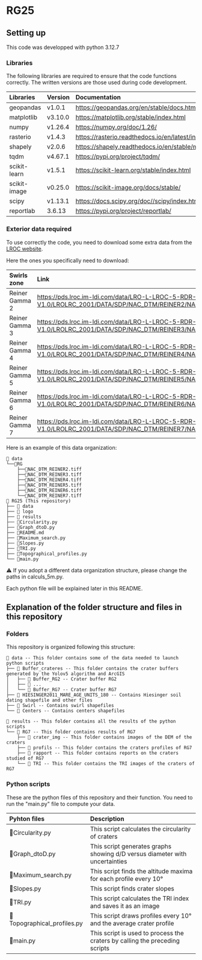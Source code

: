 # RG25

## Setting up
This code was developped with python 3.12.7

### Libraries
The following libraries are required to ensure that the code functions correctly. The written versions are those used during code development.

| Libraries    | Version | Documentation                                        |
|:-------------|:--------|:-----------------------------------------------------|
| geopandas    | v1.0.1  | https://geopandas.org/en/stable/docs.html            |
| matplotlib   | v3.10.0 | https://matplotlib.org/stable/index.html             |
| numpy        | v1.26.4 | https://numpy.org/doc/1.26/                          |
| rasterio     | v1.4.3  | https://rasterio.readthedocs.io/en/latest/index.html |
| shapely      | v2.0.6  | https://shapely.readthedocs.io/en/stable/manual.html |
| tqdm         | v4.67.1 | https://pypi.org/project/tqdm/                       |
| scikit-learn | v1.5.1  | https://scikit-learn.org/stable/index.html           |
| scikit-image | v0.25.0 | https://scikit-image.org/docs/stable/                |
| scipy        | v1.13.1 | https://docs.scipy.org/doc//scipy/index.html         |
| reportlab    | 3.6.13  | https://pypi.org/project/reportlab/                  |

### Exterior data required
To use correctly the code, you need to download some extra data from the [LROC website](https://wms.lroc.asu.edu/lroc/rdr_product_select?filter%5Btext%5D=rein&filter%5Blat%5D=&filter%5Blon%5D=&filter%5Brad%5D=&filter%5Bwest%5D=&filter%5Beast%5D=&filter%5Bsouth%5D=&filter%5Bnorth%5D=&filter%5Bprefix%5D%5B%5D=NAC_DTM&show_thumbs=0&per_page=10&commit=Search).

Here the ones you specifically need to download:

| Swirls zone    | Link                                                                                                            | README associated                                                                                                                    |
|:---------------|:----------------------------------------------------------------------------------------------------------------|:-------------------------------------------------------------------------------------------------------------------------------------|
| Reiner Gamma 2 | https://pds.lroc.im-ldi.com/data/LRO-L-LROC-5-RDR-V1.0/LROLRC_2001/DATA/SDP/NAC_DTM/REINER2/NAC_DTM_REINER2.TIF | [README_RG2](https://pds.lroc.im-ldi.com/data/LRO-L-LROC-5-RDR-V1.0/LROLRC_2001/DATA/SDP/NAC_DTM/REINER2/NAC_DTM_REINER2_README.TXT) |
| Reiner Gamma 3 | https://pds.lroc.im-ldi.com/data/LRO-L-LROC-5-RDR-V1.0/LROLRC_2001/DATA/SDP/NAC_DTM/REINER3/NAC_DTM_REINER3.TIF | [README_RG3](https://pds.lroc.im-ldi.com/data/LRO-L-LROC-5-RDR-V1.0/LROLRC_2001/DATA/SDP/NAC_DTM/REINER3/NAC_DTM_REINER3_README.TXT) |
| Reiner Gamma 4 | https://pds.lroc.im-ldi.com/data/LRO-L-LROC-5-RDR-V1.0/LROLRC_2001/DATA/SDP/NAC_DTM/REINER4/NAC_DTM_REINER4.TIF | [README_RG4](https://pds.lroc.im-ldi.com/data/LRO-L-LROC-5-RDR-V1.0/LROLRC_2001/DATA/SDP/NAC_DTM/REINER4/NAC_DTM_REINER4_README.TXT) |
| Reiner Gamma 5 | https://pds.lroc.im-ldi.com/data/LRO-L-LROC-5-RDR-V1.0/LROLRC_2001/DATA/SDP/NAC_DTM/REINER5/NAC_DTM_REINER5.TIF | [README_RG5](https://pds.lroc.im-ldi.com/data/LRO-L-LROC-5-RDR-V1.0/LROLRC_2001/DATA/SDP/NAC_DTM/REINER5/NAC_DTM_REINER5_README.TXT) |
| Reiner Gamma 6 | https://pds.lroc.im-ldi.com/data/LRO-L-LROC-5-RDR-V1.0/LROLRC_2001/DATA/SDP/NAC_DTM/REINER6/NAC_DTM_REINER6.TIF | [README_RG6](https://pds.lroc.im-ldi.com/data/LRO-L-LROC-5-RDR-V1.0/LROLRC_2001/DATA/SDP/NAC_DTM/REINER6/NAC_DTM_REINER6_README.TXT) |
| Reiner Gamma 7 | https://pds.lroc.im-ldi.com/data/LRO-L-LROC-5-RDR-V1.0/LROLRC_2001/DATA/SDP/NAC_DTM/REINER7/NAC_DTM_REINER7.TIF | [README_RG7](https://pds.lroc.im-ldi.com/data/LRO-L-LROC-5-RDR-V1.0/LROLRC_2001/DATA/SDP/NAC_DTM/REINER7/NAC_DTM_REINER7_README.TXT) |

Here is an example of this data organization:

```
📁 data
└──📁RG
    ├──💾NAC_DTM_REINER2.tiff
    ├──💾NAC_DTM_REINER3.tiff
    ├──💾NAC_DTM_REINER4.tiff
    ├──💾NAC_DTM_REINER5.tiff
    ├──💾NAC_DTM_REINER6.tiff
    └──💾NAC_DTM_REINER7.tiff
📁 RG25 (This repository)
├── 📁 data
├── 📁 logo
├── 📁 results
├── 🐍Circularity.py
├── 🐍Graph_dtoD.py
├── 📄README.md
├── 🐍Maximum_search.py
├── 🐍Slopes.py
├── 🐍TRI.py
├── 🐍Topographical_profiles.py
└── 🐍main.py
```

⚠️ If you adopt a different data organization structure, please change the paths in calculs_5m.py.

Each python file will be explained later in this README.

## Explanation of the folder structure and files in this repository

### Folders
This repository is organized following this structure:

```
📁 data -- This folder contains some of the data needed to launch python scripts  
├── 📁 Buffer_crateres -- This folder contains the crater buffers generated by the Yolov5 algorithm and ArcGIS  
│	├── 📁 Buffer_RG2 -- Crater buffer RG2  
│	├── 📁 ... 
│	└── 📁 Buffer_RG7 -- Crater buffer RG7  
├── 📁 HIESINGER2011_MARE_AGE_UNITS_180 -- Contains Hiesinger soil dating shapefile and other files  
├── 📁 Swirl -- Contains swirl shapefiles  
└── 📁 Centers -- Contains centers shapefiles  

📁 results -- This folder contains all the results of the python scripts  
└── 📁 RG7 -- This folder contains results of RG7  
    ├── 📁 crater_img -- This folder contains images of the DEM of the craters
    ├── 📁 profils -- This folder contains the craters profiles of RG7  
    ├── 📁 rapport -- This folder contains reports on the craters studied of RG7
    └── 📁 TRI -- This folder contains the TRI images of the craters of RG7  

```

### Python scripts
These are the python files of this repository and their function. You need to run the "main.py" file to compute your data.

| Pyhton files                |  Description |
|:----------------------------|:-------------|
| 🐍Circularity.py            | This script calculates the circularity of craters |
| 🐍Graph_dtoD.py             | This script generates graphs showing d/D versus diameter with uncertainties |
| 🐍Maximum_search.py         | This script finds the altitude maxima for each profile every 10° |
| 🐍Slopes.py                 | This script finds crater slopes |
| 🐍TRI.py                    | This script calculates the TRI index and saves it as an image |
| 🐍Topographical_profiles.py | This script draws profiles every 10° and the average crater profile |
| 🐍main.py                   | This script is used to process the craters by calling the preceding scripts |
